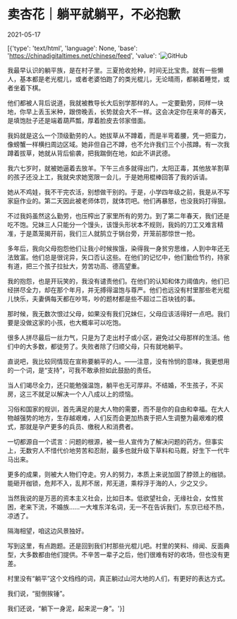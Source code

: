 # 卖杏花｜躺平就躺平，不必抱歉

2021-05-17

[{'type': 'text/html', 'language': None, 'base': 'https://chinadigitaltimes.net/chinese/feed', 'value': '![GitHub](https://chinadigitaltimes.net/chinese/files/2021/05/image-1621237264224.png)

我最早认识的躺平族，是在村子里。三夏抢收抢种，时间无比宝贵。就有一些懒人，基本都是老光棍儿，或者老婆怕跑了的类光棍儿，无论晴雨，都躺着睡觉，或者坐着下棋。

他们都被人背后说道，我就被教导长大后别学那样的人。一定要勤劳，同样一块地，你早上丢玉米种，跟傍晚丢，长势就会大不一样。这会决定你在来年的春天，是填饱肚子还是端着葫芦瓢，厚着脸皮去邻家借面。

我妈就是这么一个顶级勤劳的人。她拔草从不蹲着，而是半弯着腰，凭一把蛮力，像螃蟹一样横扫周边区域。她非但自己不蹲，也不允许我们三个小孩蹲。有一次我蹲着拔草，她就从背后偷袭，把我踹倒在地，如此不讲武德。

我六七岁时，就被她逼着去放羊。下午三点多就得出门，太阳正毒，其他放羊割草的孩子还没上工，我就央求她宽限一会儿，于是她用棍棒回答了我的诉请。

她从不鸡娃，我不干完农活，别想做干别的。于是，小学四年级之前，我是从不写家庭作业的。第二天因此被老师体罚，就体罚吧。他们再暴怒，也没我妈打得狠。

不过我妈虽然这么勤劳，也压榨出了家里所有的劳力。到了第二年春天，我们还是吃不饱。兄妹三人只能分一个馒头，该馒头形状本不规则，我妈的刀工又难言精准，于是蒸笼揭开前，我们三人就鹄立于锅台旁，开笼前那惊世一抢。

多年后，我向父母抱怨他们让我小时候挨饿，染得我一身贫穷思维，人到中年还无法致富。他们总是很诧异，矢口否认这些。在他们的记忆中，他们勤俭节约，持家有道，把三个孩子拉扯大，劳苦功高、德高望重。

我的抱怨，也是开玩笑的，我没有谴责他们。在他们的认知和体力阈值内，他们已经拼尽全力，却在那个年月，并无搏得温饱与尊严。他们也远没有村里那些老光棍儿快乐，夫妻俩每天都在吵骂，吵的题材都是些不超过二百块钱的事。

那时候，我无数次恨过父母，如果没有我们兄妹仨，父母应该活得好一点吧。我们要是没做这家的小孩，也大概率可以吃饱。

很多人拼尽最后一丝力气，只是为了走出村子或小区，避免过父母那样的生活。他们中的大多数，都徒劳了。失败者除了归顺父母，只有就地躺平。

直说吧，我比较同情现在宣称要躺平的人。——注意，没有怜悯的意味，我更想用的一个词，是“支持”，可我不敢承担如此鼓励的责任。

当人们竭尽全力，还只能勉强温饱，躺平也无可厚非。不结婚，不生孩子，不买房，这三不就足以解决一个人八成以上的烦恼。

习俗和国家的规训，首先满足的是大人物的需要，而不是你的自由和幸福。在大人物越强势的地方，生存越艰难，人们反而会更加热衷于把人生调整为最艰难的模式，那就是孕产更多的兵员、缴税人和消费者。

一切都源自一个谎言：问题的根源，被一些人宣传为了解决问题的药方。但事实上，无数穷人不惜代价地劳苦和忍耐，最多也就升级下草料和马厩，好生下一代牛马出来。

更多的成果，则被大人物们夺走。穷人的努力，本质上来说加固了脖颈上的枷锁。能砸开枷锁，危邦不入，乱邦不居，邦无道，乘桴浮于海的人，少之又少。

当然我说的是万恶的资本主义社会，比如日本。低欲望社会，无缘社会，女性贫困，老来下流，不婚族……一大堆东洋名词，无一不在告诉我们，东京已经不热，凉透了。

隔海相望，咱这边风景独好。

写到这里，有点跑题。还是回到我们村那些光棍儿吧。村里的笑料、绯闻、反面典型，大多数都由他们提供。不辛苦一辈子之后，他们很难有好的收场，但也没有更差。

村里没有“躺平”这个文绉绉的词，真正躺过山河大地的人们，有更好的表达方式。

我们说，“挺倒挨锤”。

我们还说，“躺下一身泥，起来泥一身”。'}]